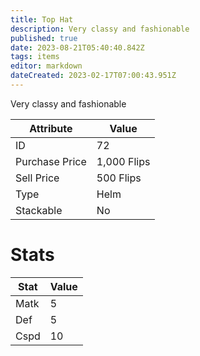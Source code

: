 ```yaml
---
title: Top Hat
description: Very classy and fashionable
published: true
date: 2023-08-21T05:40:40.842Z
tags: items
editor: markdown
dateCreated: 2023-02-17T07:00:43.951Z
---
```


Very classy and fashionable

|Attribute|Value|
|-|-|
|ID|72|
|Purchase Price|1,000 Flips|
|Sell Price|500 Flips|
|Type|Helm|
|Stackable|No|

# Stats
|Stat|Value|
|-|-|
|Matk|5|
|Def|5|
|Cspd|10|

